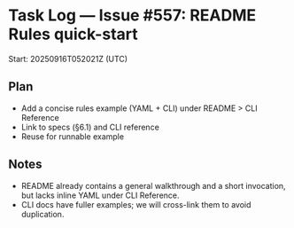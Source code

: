 # Task Log — Issue #557: README Rules quick-start

Start: 20250916T052021Z (UTC)

## Plan

- Add a concise rules example (YAML + CLI) under README > CLI Reference
- Link to specs (§6.1) and CLI reference
- Reuse for runnable example

## Notes

- README already contains a general walkthrough and a short invocation, but lacks inline YAML under CLI Reference.
- CLI docs have fuller examples; we will cross-link them to avoid duplication.
